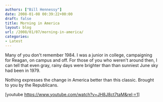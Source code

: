 ```yaml
---
authors: ["Bill Hennessy"]
date: 2008-01-08 00:39:22+00:00
draft: false
title: Morning in America
layout: blog
url: /2008/01/07/morning-in-america/
categories:
- Latest
---
```


Many of you don't remember 1984.  I was a junior in college, campaigning for Reagan, on campus and off.  For those of you who weren't around then, I can tell that even gray, rainy days were brighter than than sunniest June sky had been in 1979.

Nothing expresses the change in America better than this classic.  Brought to you by the Republicans.

[youtube https://www.youtube.com/watch?v=JH8J8ct7taM&rel;=1]


